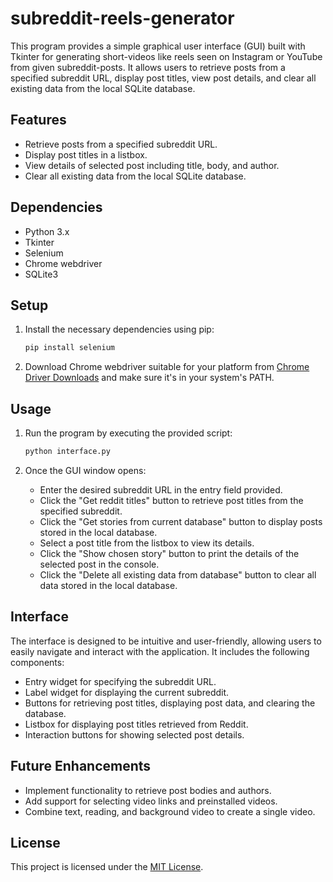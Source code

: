 # subreddit-reels-generator
This program provides a simple graphical user interface (GUI) built with Tkinter for generating short-videos like reels seen on Instagram or YouTube from given subreddit-posts. It allows users to retrieve posts from a specified subreddit URL, display post titles, view post details, and clear all existing data from the local SQLite database. 

## Features

- Retrieve posts from a specified subreddit URL.
- Display post titles in a listbox.
- View details of selected post including title, body, and author.
- Clear all existing data from the local SQLite database.

## Dependencies

- Python 3.x
- Tkinter
- Selenium
- Chrome webdriver
- SQLite3

## Setup

1. Install the necessary dependencies using pip:
    ```bash
    pip install selenium
    ```

2. Download Chrome webdriver suitable for your platform from [Chrome Driver Downloads](https://sites.google.com/a/chromium.org/chromedriver/downloads) and make sure it's in your system's PATH.

## Usage

1. Run the program by executing the provided script:
    ```bash
    python interface.py
    ```

2. Once the GUI window opens:
    - Enter the desired subreddit URL in the entry field provided.
    - Click the "Get reddit titles" button to retrieve post titles from the specified subreddit.
    - Click the "Get stories from current database" button to display posts stored in the local database.
    - Select a post title from the listbox to view its details.
    - Click the "Show chosen story" button to print the details of the selected post in the console.
    - Click the "Delete all existing data from database" button to clear all data stored in the local database.

## Interface

The interface is designed to be intuitive and user-friendly, allowing users to easily navigate and interact with the application. It includes the following components:
- Entry widget for specifying the subreddit URL.
- Label widget for displaying the current subreddit.
- Buttons for retrieving post titles, displaying post data, and clearing the database.
- Listbox for displaying post titles retrieved from Reddit.
- Interaction buttons for showing selected post details.

## Future Enhancements

- Implement functionality to retrieve post bodies and authors.
- Add support for selecting video links and preinstalled videos.
- Combine text, reading, and background video to create a single video.

## License

This project is licensed under the [MIT License](LICENSE).
